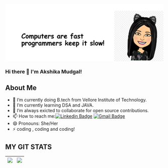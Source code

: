 <img align="center" src="https://github.com/akshikamudgal/akshikamudgal/blob/main/Screenshot%20(3).png"/></a>

### Hi there 👋 I'm Akshika Mudgal!

## About Me

- 🔭 I’m currently doing B.tech from Vellore Institute of Technology.
- 🌱 I’m currently learning DSA and JAVA.
- 👯 I’m always exicted to collaborate for open source contributions.
- 📫 How to reach me:[![Linkedin Badge](https://img.shields.io/badge/-Linkedin-blue?style=plastic-square&logo=Linkedin&logoColor=white&link=https://www.linkedin.com/in/akshikamudgal)](https://www.linkedin.com/in/akshikamudgal) [![Gmail Badge](https://img.shields.io/badge/-Gmail-red?style=plastic-square&logo=Gmail&logoColor=white&link=akshikamudgal2634@gmail.com)](akshikamudgal2634@gmail.com)
- 😄 Pronouns: She/Her
- ⚡ coding , coding and coding!

## MY GIT STATS
<img src="https://github-readme-stats.vercel.app/api?username=akshikamudgal&&show_icons=true&count_private=true&theme=radical"/>|<img src="https://github-readme-streak-stats.herokuapp.com/?user=akshikamudgal&theme=radical"/>|
|---|---|

